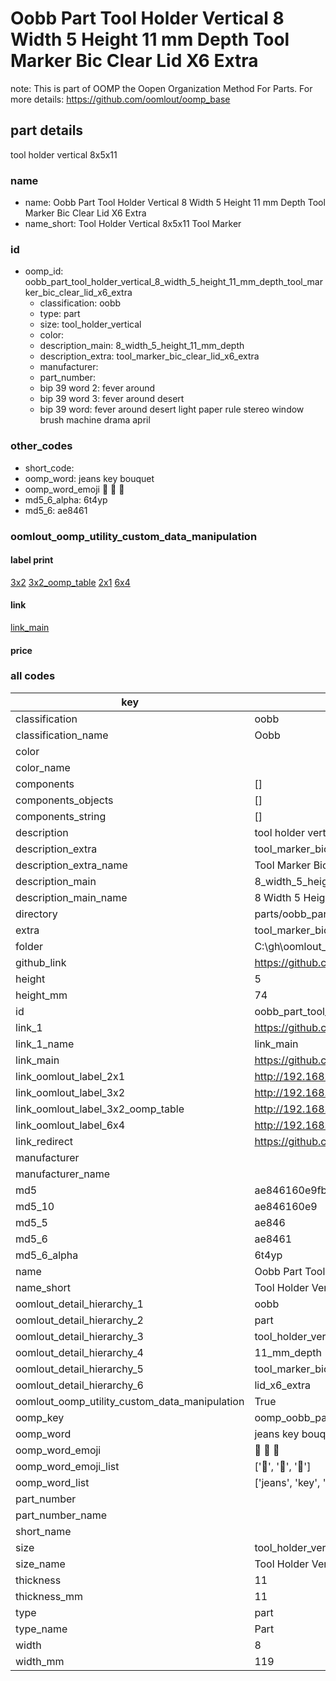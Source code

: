 # Oobb Part Tool Holder Vertical 8 Width 5 Height 11 mm Depth Tool Marker Bic Clear Lid X6 Extra  

note: This is part of OOMP the Oopen Organization Method For Parts. For more details: https://github.com/oomlout/oomp_base

##  part details
  



tool holder vertical 8x5x11



### name
* name: Oobb Part Tool Holder Vertical 8 Width 5 Height 11 mm Depth Tool Marker Bic Clear Lid X6 Extra
* name_short: Tool Holder Vertical 8x5x11 Tool Marker
### id
* oomp_id: oobb_part_tool_holder_vertical_8_width_5_height_11_mm_depth_tool_marker_bic_clear_lid_x6_extra
  * classification: oobb
  * type: part
  * size: tool_holder_vertical
  * color: 
  * description_main: 8_width_5_height_11_mm_depth
  * description_extra: tool_marker_bic_clear_lid_x6_extra
  * manufacturer: 
  * part_number: 
  * bip 39 word 2: fever around
  * bip 39 word 3: fever around desert
  * bip 39 word: fever around desert light paper rule stereo window brush machine drama april

### other_codes
* short_code: 
* oomp_word: jeans key bouquet
* oomp_word_emoji :jeans: :key: :bouquet:
* md5_6_alpha: 6t4yp
* md5_6: ae8461






### oomlout_oomp_utility_custom_data_manipulation
#### label print
[3x2](http://192.168.1.245:1112/?label=oomp%206t4yp)
[3x2_oomp_table](http://192.168.1.108:1112/?label=oomp%206t4yp)
[2x1](http://192.168.1.242:1112/?label=oomp%206t4yp)
[6x4](http://192.168.1.55:1112/?label=oomp%206t4yp)    

#### link

[link_main](https://github.com/oomlout/oomlout_oobb_version_4_generated_parts/tree/main/navigation_oomp/oobb/part/tool_holder_vertical/8_width_5_height_11_mm_depth/tool_marker_bic_clear_lid_x6_extra/part)                              

#### price







### all codes 
| key | value |  
| --- | --- |  
| classification | oobb |  
| classification_name | Oobb |  
| color |  |  
| color_name |  |  
| components | [] |  
| components_objects | [] |  
| components_string | [] |  
| description | tool holder vertical 8x5x11 |  
| description_extra | tool_marker_bic_clear_lid_x6_extra |  
| description_extra_name | Tool Marker Bic Clear Lid X6 Extra |  
| description_main | 8_width_5_height_11_mm_depth |  
| description_main_name | 8 Width 5 Height 11 mm Depth |  
| directory | parts/oobb_part_tool_holder_vertical_8_width_5_height_11_mm_depth_tool_marker_bic_clear_lid_x6_extra |  
| extra | tool_marker_bic_clear_lid_x6 |  
| folder | C:\gh\oomlout_oobb_version_4_generated_parts\parts\oobb_part_tool_holder_vertical_8_width_5_height_11_mm_depth_tool_marker_bic_clear_lid_x6_extra |  
| github_link | https://github.com/oomlout/oomlout_oomp_part_src/tree/main/parts/oobb_part_tool_holder_vertical_8_width_5_height_11_mm_depth_tool_marker_bic_clear_lid_x6_extra |  
| height | 5 |  
| height_mm | 74 |  
| id | oobb_part_tool_holder_vertical_8_width_5_height_11_mm_depth_tool_marker_bic_clear_lid_x6_extra |  
| link_1 | https://github.com/oomlout/oomlout_oobb_version_4_generated_parts/tree/main/navigation_oomp/oobb/part/tool_holder_vertical/8_width_5_height_11_mm_depth/tool_marker_bic_clear_lid_x6_extra/part |  
| link_1_name | link_main |  
| link_main | https://github.com/oomlout/oomlout_oobb_version_4_generated_parts/tree/main/navigation_oomp/oobb/part/tool_holder_vertical/8_width_5_height_11_mm_depth/tool_marker_bic_clear_lid_x6_extra/part |  
| link_oomlout_label_2x1 | http://192.168.1.242:1112/?label=oomp%206t4yp |  
| link_oomlout_label_3x2 | http://192.168.1.245:1112/?label=oomp%206t4yp |  
| link_oomlout_label_3x2_oomp_table | http://192.168.1.108:1112/?label=oomp%206t4yp |  
| link_oomlout_label_6x4 | http://192.168.1.55:1112/?label=oomp%206t4yp |  
| link_redirect | https://github.com/oomlout/oomlout_oobb_version_4_generated_parts/tree/main/parts/oobb_tool_holder_vertical_08_05_11_ex_tool_marker_bic_clear_lid_x6 |  
| manufacturer |  |  
| manufacturer_name |  |  
| md5 | ae846160e9fb7ab2f4cff81877430aab |  
| md5_10 | ae846160e9 |  
| md5_5 | ae846 |  
| md5_6 | ae8461 |  
| md5_6_alpha | 6t4yp |  
| name | Oobb Part Tool Holder Vertical 8 Width 5 Height 11 mm Depth Tool Marker Bic Clear Lid X6 Extra |  
| name_short | Tool Holder Vertical 8x5x11 Tool Marker |  
| oomlout_detail_hierarchy_1 | oobb |  
| oomlout_detail_hierarchy_2 | part |  
| oomlout_detail_hierarchy_3 | tool_holder_vertical |  
| oomlout_detail_hierarchy_4 | 11_mm_depth |  
| oomlout_detail_hierarchy_5 | tool_marker_bic_clear |  
| oomlout_detail_hierarchy_6 | lid_x6_extra |  
| oomlout_oomp_utility_custom_data_manipulation | True |  
| oomp_key | oomp_oobb_part_tool_holder_vertical_8_width_5_height_11_mm_depth_tool_marker_bic_clear_lid_x6_extra |  
| oomp_word | jeans key bouquet |  
| oomp_word_emoji | :jeans: :key: :bouquet: |  
| oomp_word_emoji_list | [':jeans:', ':key:', ':bouquet:'] |  
| oomp_word_list | ['jeans', 'key', 'bouquet'] |  
| part_number |  |  
| part_number_name |  |  
| short_name |  |  
| size | tool_holder_vertical |  
| size_name | Tool Holder Vertical |  
| thickness | 11 |  
| thickness_mm | 11 |  
| type | part |  
| type_name | Part |  
| width | 8 |  
| width_mm | 119 |  
